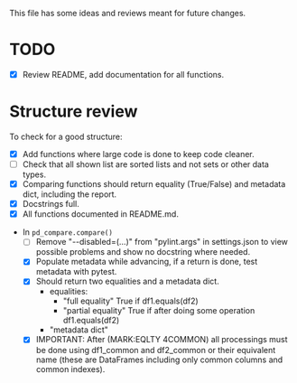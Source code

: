 This file has some ideas and reviews meant for future changes.

# TODO
- [X] Review README, add documentation for all functions.

# Structure review
To check for a good structure:
- [X] Add functions where large code is done to keep code cleaner.
- [ ] Check that all shown list are sorted lists and not sets or other data types.
- [X] Comparing functions should return equality (True/False) and metadata dict, including the report.
- [X] Docstrings full.
- [X] All functions documented in README.md.
- In `pd_compare.compare()` 
    - [ ] Remove "--disabled=(...)" from "pylint.args" in settings.json to view possible problems and show no docstring where needed.
	- [X] Populate metadata while advancing, if a return is done, test metadata with pytest.
	- [X] Should return two equalities and a metadata dict.
	    - equalities:
	        - "full equality" True if df1.equals(df2)
	        - "partial equality" True if after doing some operation df1.equals(df2)
		- "metadata dict"
	- [X] IMPORTANT: After (MARK:EQLTY 4COMMON) all processings must be done using df1_common and df2_common or their equivalent name (these are DataFrames including only common columns and common indexes).